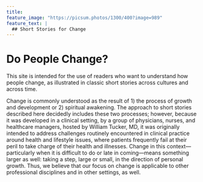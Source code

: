 ```yaml
---
title: 
feature_image: "https://picsum.photos/1300/400?image=989"
feature_text: |
  ## Short Stories for Change
---
```


# Do People Change?

This site is intended for the use of readers who want to understand how people change, as illustrated in classic short stories across cultures and across time.

Change is commonly understood as the result of 1) the process of growth and development or 2) spiritual awakening. The approach to short stories described here decidedly includes these two processes; however, because it was developed in a clinical setting, by a group of physicians, nurses, and healthcare managers, hosted by William Tucker, MD, it was originally intended to address challenges routinely encountered in clinical practice around health and lifestyle issues, where patients frequently fail at their peril to take charge of their health and illnesses. Change in this context—particularly when it is difficult to do or late in coming—means something larger as well: taking a step, large or small, in the direction of personal growth. Thus, we believe that our focus on change is applicable to other professional disciplines and in other settings, as well. 

<object data="{{ 'assets/Copy_of_300_Plus_Workshop_Tested_Short_Stories_Sheet1.html' | baseurl }}" width="100%" height="400px"></object>

